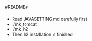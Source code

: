 #README#
###
- Read JAVASETTING.md carefully first
- ./mk_tomcat
- ./mk_h2
- Then h2 installation is finished
###
